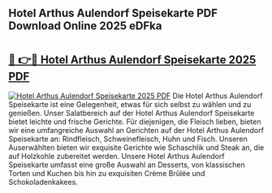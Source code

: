 ## Hotel Arthus Aulendorf Speisekarte PDF Download Online 2025 eDFka

# <h2><a href="http://gc77ld2.nevu.top/?p=Hotel+Arthus+Aulendorf+Speisekarte">🔗 👉🔴 Hotel Arthus Aulendorf Speisekarte 2025 PDF</a></h2>

[![Hotel Arthus Aulendorf Speisekarte 2025 PDF](https://i.imgur.com/dBaPXMq.png)](http://gc77ld2.nevu.top/?p=Hotel+Arthus+Aulendorf+Speisekarte)
Die Hotel Arthus Aulendorf Speisekarte ist eine Gelegenheit, etwas für sich selbst zu wählen und zu genießen. Unser Salatbereich auf der Hotel Arthus Aulendorf Speisekarte bietet leichte und frische Gerichte. Für diejenigen, die Fleisch lieben, bieten wir eine umfangreiche Auswahl an Gerichten auf der Hotel Arthus Aulendorf Speisekarte an: Rindfleisch, Schweinefleisch, Huhn und Fisch. Unseren Auserwählten bieten wir exquisite Gerichte wie Schaschlik und Steak an, die auf Holzkohle zubereitet werden. Unsere Hotel Arthus Aulendorf Speisekarte umfasst eine große Auswahl an Desserts, von klassischen Torten und Kuchen bis hin zu exquisiten Crème Brûlée und Schokoladenkakees.

